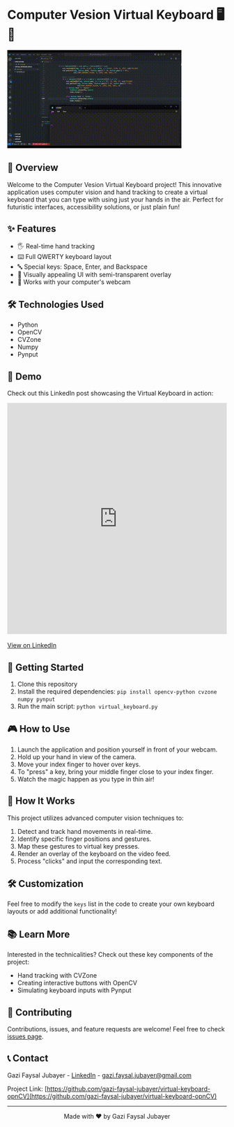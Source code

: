 # Computer Vesion Virtual Keyboard 🖥️👋

![Virtual Keyboard Demo](_video.gif)

## 🚀 Overview

Welcome to the Computer Vesion  Virtual Keyboard project! This innovative application uses computer vision and hand tracking to create a virtual keyboard that you can type with using just your hands in the air. Perfect for futuristic interfaces, accessibility solutions, or just plain fun!

## ✨ Features

- 🖐️ Real-time hand tracking
- ⌨️ Full QWERTY keyboard layout
- 🔤 Special keys: Space, Enter, and Backspace
- 🎨 Visually appealing UI with semi-transparent overlay
- 📸 Works with your computer's webcam

## 🛠️ Technologies Used

- Python
- OpenCV
- CVZone
- Numpy
- Pynput

## 🎥 Demo

Check out this LinkedIn post showcasing the Virtual Keyboard in action:

<iframe src="https://www.linkedin.com/embed/feed/update/urn:li:ugcPost:7183088669799653376" height="530" width="504" frameborder="0" allowfullscreen="" title="Embedded post"></iframe>

[View on LinkedIn](https://www.linkedin.com/posts/gazi-faysal-jubayer_project-virtual-keyboard-practicing-computer-activity-7183088670483132416-sRoG)

## 🚀 Getting Started

1. Clone this repository
2. Install the required dependencies:
`pip install opencv-python cvzone numpy pynput`
3. Run the main script:
`python virtual_keyboard.py`

## 🎮 How to Use

1. Launch the application and position yourself in front of your webcam.
2. Hold up your hand in view of the camera.
3. Move your index finger to hover over keys.
4. To "press" a key, bring your middle finger close to your index finger.
5. Watch the magic happen as you type in thin air!

## 🧠 How It Works

This project utilizes advanced computer vision techniques to:
1. Detect and track hand movements in real-time.
2. Identify specific finger positions and gestures.
3. Map these gestures to virtual key presses.
4. Render an overlay of the keyboard on the video feed.
5. Process "clicks" and input the corresponding text.

## 🛠️ Customization

Feel free to modify the `keys` list in the code to create your own keyboard layouts or add additional functionality!

## 📚 Learn More

Interested in the technicalities? Check out these key components of the project:
- Hand tracking with CVZone
- Creating interactive buttons with OpenCV
- Simulating keyboard inputs with Pynput

## 🤝 Contributing

Contributions, issues, and feature requests are welcome! Feel free to check [issues page](https://github.com/gazi-faysal-jubayer/virtual-keyboard-opnCV/issues).

<!-- ## 📝 License

This project is [MIT](link_to_your_license) licensed. -->

## 📞 Contact

Gazi Faysal Jubayer - [LinkedIn](https://www.linkedin.com/in/gazi-faysal-jubayer) - gazi.faysal.jubayer@gmail.com

Project Link: [https://github.com/gazi-faysal-jubayer/virtual-keyboard-opnCV](https://github.com/gazi-faysal-jubayer/virtual-keyboard-opnCV)

---

<p align="center">
Made with ❤️ by Gazi Faysal Jubayer
</p>
